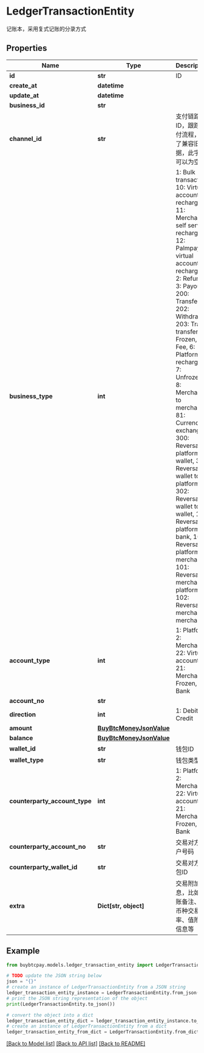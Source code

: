 # LedgerTransactionEntity

记账本，采用复式记账的分录方式

## Properties

Name | Type | Description | Notes
------------ | ------------- | ------------- | -------------
**id** | **str** | ID | [optional] 
**create_at** | **datetime** |  | [optional] 
**update_at** | **datetime** |  | [optional] 
**business_id** | **str** |  | [optional] 
**channel_id** | **str** | 支付链路ID，跟踪支付流程，为了兼容旧数据，此字段可以为空 | [optional] 
**business_type** | **int** | 1: Bulk transaction, 10: Virtual account recharge, 11: Merchant self service recharge, 12: Palmpay virtual account recharge, 2: Refund, 3: Payout, 200: Transfer, 202: Withdrawal, 203: Trade transfer, 4: Frozen, 5: Fee, 6: Platform recharge, 7: Unfrozen, 8: Merchant to merchant, 81: Currency exchange, 300: Reversal platform to wallet, 301: Reversal wallet to platform, 302: Reversal wallet to wallet, 103: Reversal platform to bank, 100: Reversal platform to merchant, 101: Reversal merchant to platform, 102: Reversal merchant to merchant | [optional] 
**account_type** | **int** | 1: Platform, 2: Merchant, 22: Virtual account, 21: Merchant Frozen, 3: Bank | [optional] 
**account_no** | **str** |  | [optional] 
**direction** | **int** | 1: Debit, 2: Credit | [optional] 
**amount** | [**BuyBtcMoneyJsonValue**](BuyBtcMoneyJsonValue.md) |  | [optional] 
**balance** | [**BuyBtcMoneyJsonValue**](BuyBtcMoneyJsonValue.md) |  | [optional] 
**wallet_id** | **str** | 钱包ID | [optional] 
**wallet_type** | **str** | 钱包类型 | [optional] 
**counterparty_account_type** | **int** | 1: Platform, 2: Merchant, 22: Virtual account, 21: Merchant Frozen, 3: Bank | [optional] 
**counterparty_account_no** | **str** | 交易对方账户号码 | [optional] 
**counterparty_wallet_id** | **str** | 交易对方钱包ID | [optional] 
**extra** | **Dict[str, object]** | 交易附加信息，比如转账备注、跨币种交易汇率、值附加信息等 | [optional] 

## Example

```python
from buybtcpay.models.ledger_transaction_entity import LedgerTransactionEntity

# TODO update the JSON string below
json = "{}"
# create an instance of LedgerTransactionEntity from a JSON string
ledger_transaction_entity_instance = LedgerTransactionEntity.from_json(json)
# print the JSON string representation of the object
print(LedgerTransactionEntity.to_json())

# convert the object into a dict
ledger_transaction_entity_dict = ledger_transaction_entity_instance.to_dict()
# create an instance of LedgerTransactionEntity from a dict
ledger_transaction_entity_from_dict = LedgerTransactionEntity.from_dict(ledger_transaction_entity_dict)
```
[[Back to Model list]](../README.md#documentation-for-models) [[Back to API list]](../README.md#documentation-for-api-endpoints) [[Back to README]](../README.md)


